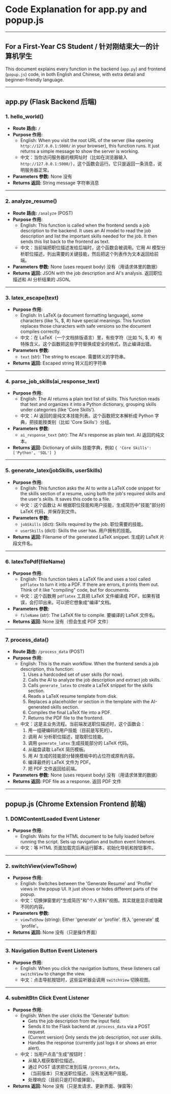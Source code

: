 # Code Explanation for app.py and popup.js

---

## For a First-Year CS Student / 针对刚结束大一的计算机学生

This document explains every function in the backend (`app.py`) and frontend (`popup.js`) code, in both English and Chinese, with extra detail and beginner-friendly language.

---

## app.py (Flask Backend 后端)

### 1. hello_world()
- **Route 路由:** `/`
- **Purpose 作用:**
  - English: When you visit the root URL of the server (like opening `http://127.0.0.1:5000/` in your browser), this function runs. It just returns a simple message to show the server is working.
  - 中文：当你访问服务器的根网址时（比如在浏览器输入 `http://127.0.0.1:5000/`），这个函数会运行。它只是返回一条消息，说明服务器正常。
- **Parameters 参数:** None 没有
- **Returns 返回:** String message 字符串消息

---

### 2. analyze_resume()
- **Route 路由:** `/analyze` (POST)
- **Purpose 作用:**
  - English: This function is called when the frontend sends a job description to the backend. It uses an AI model to read the job description and list the important skills needed for the job. It then sends this list back to the frontend as text.
  - 中文：当前端把职位描述发给后端时，这个函数会被调用。它用 AI 模型分析职位描述，列出需要的关键技能，然后把这个列表作为文本返回给前端。
- **Parameters 参数:** None (uses request body) 没有（用请求体里的数据）
- **Returns 返回:** JSON with the job description and AI's analysis. 返回职位描述和 AI 分析结果的 JSON。

---

### 3. latex_escape(text)
- **Purpose 作用:**
  - English: In LaTeX (a document formatting language), some characters (like %, $, #) have special meanings. This function replaces those characters with safe versions so the document compiles correctly.
  - 中文：在 LaTeX（一个文档排版语言）里，有些字符（比如 %, $, #）有特殊含义。这个函数把这些字符替换成安全的格式，防止编译出错。
- **Parameters 参数:**
  - `text` (str): The string to escape. 需要转义的字符串。
- **Returns 返回:** Escaped string 转义后的字符串

---

### 4. parse_job_skills(ai_response_text)
- **Purpose 作用:**
  - English: The AI returns a plain text list of skills. This function reads that text and organizes it into a Python dictionary, grouping skills under categories (like 'Core Skills').
  - 中文：AI 返回的是纯文本技能列表。这个函数把文本解析成 Python 字典，把技能按类别（比如 'Core Skills'）分组。
- **Parameters 参数:**
  - `ai_response_text` (str): The AI's response as plain text. AI 返回的纯文本。
- **Returns 返回:** Dictionary of skills 技能字典，例如 `{ 'Core Skills': ['Python', 'SQL'] }`

---

### 5. generate_latex(jobSkills, userSkills)
- **Purpose 作用:**
  - English: This function asks the AI to write a LaTeX code snippet for the skills section of a resume, using both the job's required skills and the user's skills. It saves this code to a file.
  - 中文：这个函数让 AI 根据职位技能和用户技能，生成简历中"技能"部分的 LaTeX 代码，并保存到文件。
- **Parameters 参数:**
  - `jobSkills` (dict): Skills required by the job. 职位需要的技能。
  - `userSkills` (dict): Skills the user has. 用户拥有的技能。
- **Returns 返回:** Filename of the generated LaTeX snippet. 生成的 LaTeX 片段文件名。

---

### 6. latexToPdf(fileName)
- **Purpose 作用:**
  - English: This function takes a LaTeX file and uses a tool called `pdflatex` to turn it into a PDF. If there are errors, it prints them out. Think of it like "compiling" code, but for documents.
  - 中文：这个函数用 `pdflatex` 工具把 LaTeX 文件编译成 PDF。如果有错误，会打印出来。可以把它想象成"编译"文档。
- **Parameters 参数:**
  - `fileName` (str): The LaTeX file to compile. 要编译的 LaTeX 文件名。
- **Returns 返回:** None 没有（但会生成 PDF 文件）

---

### 7. process_data()
- **Route 路由:** `/process_data` (POST)
- **Purpose 作用:**
  - English: This is the main workflow. When the frontend sends a job description, this function:
    1. Uses a hardcoded set of user skills (for now).
    2. Calls the AI to analyze the job description and extract job skills.
    3. Calls `generate_latex` to create a LaTeX snippet for the skills section.
    4. Reads a LaTeX resume template from disk.
    5. Replaces a placeholder or section in the template with the AI-generated skills section.
    6. Compiles the final LaTeX file into a PDF.
    7. Returns the PDF file to the frontend.
  - 中文：这是主业务流程。当前端发送职位描述时，这个函数会：
    1. 用一组硬编码的用户技能（目前是写死的）。
    2. 调用 AI 分析职位描述，提取职位技能。
    3. 调用 `generate_latex` 生成技能部分的 LaTeX 代码。
    4. 从磁盘读取 LaTeX 简历模板。
    5. 用 AI 生成的技能部分替换模板中的占位符或原有内容。
    6. 编译最终的 LaTeX 文件为 PDF。
    7. 把 PDF 文件返回给前端。
- **Parameters 参数:** None (uses request body) 没有（用请求体里的数据）
- **Returns 返回:** PDF file as a response. 返回 PDF 文件

---

## popup.js (Chrome Extension Frontend 前端)

### 1. DOMContentLoaded Event Listener
- **Purpose 作用:**
  - English: Waits for the HTML document to be fully loaded before running the script. Sets up navigation and button event listeners.
  - 中文：等 HTML 页面加载完后再运行脚本，初始化导航和按钮事件。

---

### 2. switchView(viewToShow)
- **Purpose 作用:**
  - English: Switches between the 'Generate Resume' and 'Profile' views in the popup UI. It just shows or hides different parts of the popup.
  - 中文：切换弹窗里的"生成简历"和"个人资料"视图。其实就是显示或隐藏不同的内容。
- **Parameters 参数:**
  - `viewToShow` (string): Either 'generate' or 'profile'. 传入 'generate' 或 'profile'。
- **Returns 返回:** None 没有（只是操作界面）

---

### 3. Navigation Button Event Listeners
- **Purpose 作用:**
  - English: When you click the navigation buttons, these listeners call `switchView` to change the view.
  - 中文：点击导航按钮时，这些监听器会调用 `switchView` 切换视图。

---

### 4. submitBtn Click Event Listener
- **Purpose 作用:**
  - English: When the user clicks the 'Generate' button:
    - Gets the job description from the input field.
    - Sends it to the Flask backend at `/process_data` via a POST request.
    - (Current version) Only sends the job description, not user skills.
    - Handles the response (currently just logs it or shows an error alert).
  - 中文：当用户点击"生成"按钮时：
    - 从输入框获取职位描述。
    - 通过 POST 请求把它发到后端 `/process_data`。
    - （当前版本）只发送职位描述，没有发送用户技能。
    - 处理响应（目前只是打印或弹窗）。
- **Returns 返回:** None 没有（只是发请求、更新界面、弹窗等） 